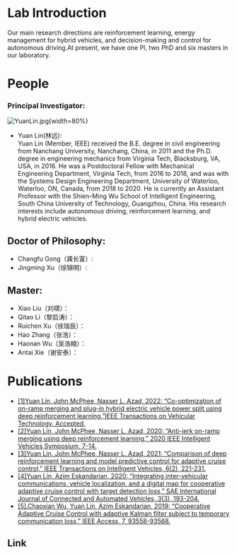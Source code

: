 # Lab Introduction
Our main research directions are reinforcement learning, energy management for hybrid vehicles, and decision-making and control for autonomous driving.At present, we have one PI, two PhD and six masters in our laboratory.

# People
### Principal Investigator:




![YuanLin.jpg](../_resources/YuanLin.jpg){width=80%}







* Yuan Lin(林远):<br />Yuan Lin (Member, IEEE) received the B.E. degree in civil engineering from Nanchang University, Nanchang, China, in 2011 and the Ph.D. degree in engineering mechanics from Virginia Tech, Blacksburg, VA, USA, in 2016. He was a Postdoctoral Fellow with Mechanical Engineering Department, Virginia Tech, from 2016 to 2018, and was with the Systems Design Engineering Department, University of Waterloo, Waterloo, ON, Canada, from 2018 to 2020. He is currently an Assistant Professor with the Shien-Ming Wu School of Intelligent Engineering, South China University of Technology, Guangzhou, China. His research interests include autonomous driving, reinforcement learning, and hybrid electric vehicles.

## Doctor of Philosophy:
* Changfu Gong（龚长富）:
* Jingming Xu（徐锦明）:    


## Master:
* Xiao Liu（刘啸）：
* Qitao Li（黎启涛）：
* Ruichen Xu（徐瑞辰）：
* Hao Zhang（张浩）：
* Haonan Wu（吴浩楠）：
* Antai Xie（谢安泰）：
	
# Publications
* [[1]Yuan Lin, John McPhee, Nasser L. Azad, 2022: “Co-optimization of on-ramp merging and plug-in hybrid electric vehicle power split using deep reinforcement learning,”IEEE Transactions on Vehicular Technology. Accepted.](https://ieeexplore.ieee.org/abstract/document/9757859)
* [[2]Yuan Lin, John McPhee, Nasser L. Azad, 2020: “Anti-jerk on-ramp merging using deep reinforcement learning,” 2020 IEEE Intelligent Vehicles Symposium, 7-14.](https://ieeexplore.ieee.org/document/9304647)
* [[3]Yuan Lin, John McPhee, Nasser L. Azad, 2021: “Comparison of deep reinforcement learning and model predictive control for adaptive cruise control,” IEEE Transactions on Intelligent Vehicles,  6(2), 221-231.](https://ieeexplore.ieee.org/document/9152161)
* [[4]Yuan Lin, Azim Eskandarian, 2020: “Integrating inter-vehicular communications, vehicle localization, and a digital map for cooperative adaptive cruise control with target detection loss,” SAE International Journal of Connected and Automated Vehicles, 3(3), 193-204.](https://saemobilus.sae.org/content/12-03-03-0015/)
* [[5].Chaoxian Wu, Yuan Lin, Azim Eskandarian, 2019: “Cooperative Adaptive Cruise Control with adaptive Kalman filter subject to temporary communication loss,” IEEE Access, 7, 93558-93568.](https://ieeexplore.ieee.org/document/8759909)




## Link